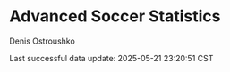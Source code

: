 # Advanced Soccer Statistics
Denis Ostroushko

<!-- gfm -->

Last successful data update: 2025-05-21 23:20:51 CST
